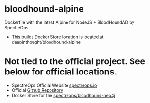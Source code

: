 # bloodhound-alpine
Dockerfile with the latest Alpine for NodeJS + BloodHoundAD by SpectreOps.
- This builds Docker Store location is located at [deepinthought/bloodhound-alpine](https://store.docker.com/community/images/deepinthought/bloodhound-alpine)

# Not tied to the official project. See below for official locations.

- SpectreOps Official Website [spectreops.io](https://specterops.io/)
- Official [Github Repository](https://github.com/BloodHoundAD/BloodHound/wiki/Building-BloodHound-from-source)
- Docker Store for the [spectreops/bloodhound-neo4j](https://store.docker.com/community/images/specterops/bloodhound-neo4j)

